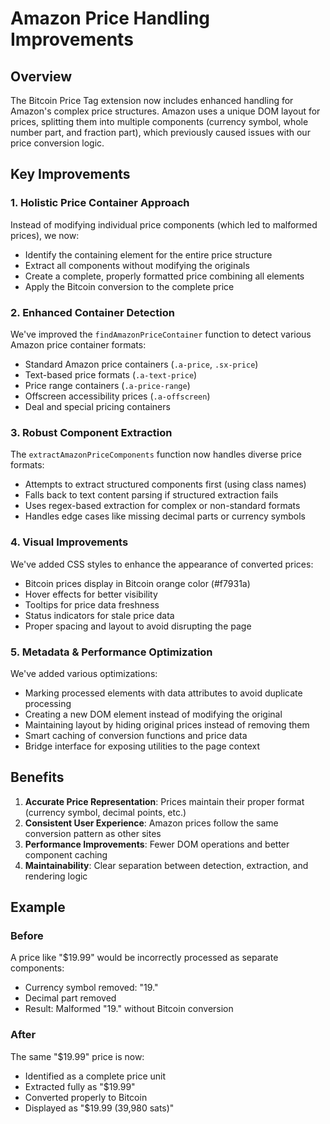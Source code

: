 # Amazon Price Handling Improvements

## Overview

The Bitcoin Price Tag extension now includes enhanced handling for Amazon's complex price structures. Amazon uses a unique DOM layout for prices, splitting them into multiple components (currency symbol, whole number part, and fraction part), which previously caused issues with our price conversion logic.

## Key Improvements

### 1. Holistic Price Container Approach

Instead of modifying individual price components (which led to malformed prices), we now:

- Identify the containing element for the entire price structure
- Extract all components without modifying the originals
- Create a complete, properly formatted price combining all elements
- Apply the Bitcoin conversion to the complete price

### 2. Enhanced Container Detection

We've improved the `findAmazonPriceContainer` function to detect various Amazon price container formats:

- Standard Amazon price containers (`.a-price`, `.sx-price`)
- Text-based price formats (`.a-text-price`)
- Price range containers (`.a-price-range`)
- Offscreen accessibility prices (`.a-offscreen`)
- Deal and special pricing containers

### 3. Robust Component Extraction

The `extractAmazonPriceComponents` function now handles diverse price formats:

- Attempts to extract structured components first (using class names)
- Falls back to text content parsing if structured extraction fails
- Uses regex-based extraction for complex or non-standard formats
- Handles edge cases like missing decimal parts or currency symbols

### 4. Visual Improvements

We've added CSS styles to enhance the appearance of converted prices:

- Bitcoin prices display in Bitcoin orange color (#f7931a)
- Hover effects for better visibility
- Tooltips for price data freshness
- Status indicators for stale price data
- Proper spacing and layout to avoid disrupting the page

### 5. Metadata & Performance Optimization

We've added various optimizations:

- Marking processed elements with data attributes to avoid duplicate processing
- Creating a new DOM element instead of modifying the original
- Maintaining layout by hiding original prices instead of removing them
- Smart caching of conversion functions and price data
- Bridge interface for exposing utilities to the page context

## Benefits

1. **Accurate Price Representation**: Prices maintain their proper format (currency symbol, decimal points, etc.)
2. **Consistent User Experience**: Amazon prices follow the same conversion pattern as other sites
3. **Performance Improvements**: Fewer DOM operations and better component caching
4. **Maintainability**: Clear separation between detection, extraction, and rendering logic

## Example

### Before

A price like "$19.99" would be incorrectly processed as separate components:

- Currency symbol removed: "19."
- Decimal part removed
- Result: Malformed "19." without Bitcoin conversion

### After

The same "$19.99" price is now:

- Identified as a complete price unit
- Extracted fully as "$19.99"
- Converted properly to Bitcoin
- Displayed as "$19.99 (39,980 sats)"
